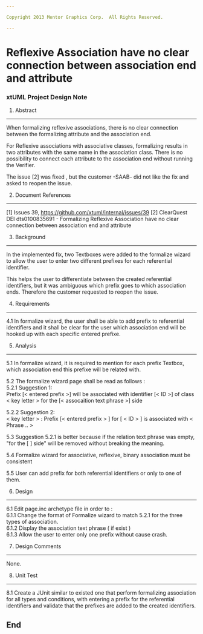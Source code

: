 ```yaml
---

Copyright 2013 Mentor Graphics Corp.  All Rights Reserved.

---
```


# Reflexive Association have no clear connection between association end and attribute
### xtUML Project Design Note

1. Abstract
-----------
 When formalizing reflexive associations, there is no clear connection between 
the formalizing attribute and the association end.

 For Reflexive associations with associative classes, formalizing results in two 
attributes with the same name in the association class. There is no possibility 
to connect each attribute to the association end without running the Verifier.

 The issue [2] was fixed , but the customer -SAAB- did not like the fix
and asked to reopen the issue.

2. Document References
----------------------
[1] Issues 39, https://github.com/xtuml/internal/issues/39
[2] ClearQuest DEI dts0100835691 - Formalizing Reflexive Association have no 
	clear connection between association end and attribute

3. Background
-------------
 In the implemented fix, two Textboxes were added to the formalize wizard to 
allow the user to enter two different prefixes for each referential identifier.
 
 This helps the user to differentiate between the created referential 
identifiers, but it was ambiguous which prefix goes to which association ends. 
Therefore the customer requested to reopen the issue.

4. Requirements
---------------
4.1 In formalize wizard, the user shall be able to add prefix to referential 
identifiers and it shall be clear for the user which association end will be 
hooked up with each specific entered prefixe.

5. Analysis
-----------
5.1 In formalize wizard, it is required to mention for each prefix Textbox, 
which association end this prefixe will be related with.

5.2 The formalize wizard page shall be read as follows :  
5.2.1 Suggestion 1:    
Prefix [< entered prefix >] will be associated with identifier [< ID >] of class < key letter > for the [< assocaition text phrase >] side

5.2.2 Suggestion 2:  
< key letter >  :  Prefix [< entered prefix > ] for  [ < ID > ] is associated with < Phrase .. >

5.3 Suggestion 5.2.1  is better because if the relation text phrase was empty, 
"for the [ ] side" will be removed without breaking the meaning.

5.4 Formalize wizard for associative, reflexive, binary association must be 
consistent 

5.5 User can add prefix for both referential identifiers or only to one of them.

6. Design
---------
6.1 Edit page.inc  archetype file in order to :  
6.1.1 Change the format of Formalize wizard to match 5.2.1 for the three types 
of association.  
6.1.2 Display the association text phrase ( if exist )  
6.1.3 Allow the user to enter only one prefix without cause crash.  

7. Design Comments
------------------
None.

8. Unit Test
------------
8.1 Create a JUnit similar to existed one that perform formalizing association
for all types and conditions, with entering a prefix for the referential 
identifiers and validate that the prefixes are added to the created identifiers.

End
---

